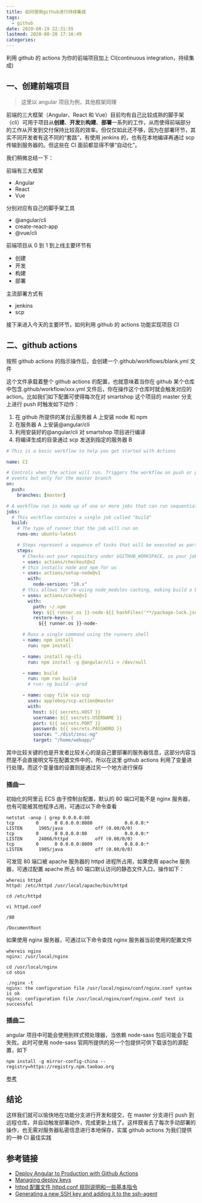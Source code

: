 ```yaml
---
title: 如何使用github进行持续集成
tags:
  - github
date: 2020-08-19 22:31:55
lastmod: 2020-08-20 17:16:49
categories:
---
```


利用 github 的 actions 为你的前端项目加上 CI(continuous integration，持续集成)

<!--more-->

## 一、创建前端项目

> 这里以 angular 项目为例，其他框架同理

前端的三大框架（Angular、React 和 Vue）目前均有自己比较成熟的脚手架（cli）可用于项目从**创建**、**开发**到**构建**、**部署**一系列的工作，从而使得前端部分的工作从开发到交付保持比较高的效率。但仅仅如此还不够，因为在部署环节，其实不同开发者有这不同的“套路”，有使用 jenkins 的，也有在本地编译再通过 scp 传输到服务器的。但这些在 CI 面前都显得不够“自动化”。

我们稍微总结一下：

前端有三大框架

- Angular
- React
- Vue

分别对应有自己的脚手架工具

- @angular/cli
- create-react-app
- @vue/cli

前端项目从 0 到 1 到上线主要环节有

- 创建
- 开发
- 构建
- 部署

主流部署方式有

- jenkins
- scp

接下来进入今天的主要环节，如何利用 github 的 actions 功能实现项目 CI

## 二、github actions

按照 github actions 的指示操作后，会创建一个.github/workflows/blank.yml 文件

这个文件承载着整个 github actions 的配置，也就意味着当你在 github 某个仓库中包含.github/workflow/xxx.yml 文件后，你在操作这个仓库时就会触发对应的 action。比如我们如下配置可使得每次在对 smartshop 这个项目的 master 分支上进行 push 时触发如下动作：

1. 在 github 所提供的某台云服务器 A 上安装 node 和 npm
2. 在服务器 A 上安装@angular/cli
3. 利用安装好的@angular/cli 对 smartshop 项目进行编译
4. 将编译生成的目录通过 scp 发送到指定的服务器 B

```yml
# This is a basic workflow to help you get started with Actions

name: CI

# Controls when the action will run. Triggers the workflow on push or pull request
# events but only for the master branch
on:
  push:
    branches: [master]

# A workflow run is made up of one or more jobs that can run sequentially or in parallel
jobs:
  # This workflow contains a single job called "build"
  build:
    # The type of runner that the job will run on
    runs-on: ubuntu-latest

    # Steps represent a sequence of tasks that will be executed as part of the job
    steps:
      # Checks-out your repository under $GITHUB_WORKSPACE, so your job can access it
      - uses: actions/checkout@v2
      # this installs node and npm for us
      - uses: actions/setup-node@v1
        with:
          node-version: "10.x"
      # this allows for re-using node_modules caching, making build a bit faster
      - uses: actions/cache@v1
        with:
          path: ~/.npm
          key: ${{ runner.os }}-node-${{ hashFiles('**/package-lock.json') }}
          restore-keys: |
            ${{ runner.os }}-node-

      # Runs a single command using the runners shell
      - name: npm install
        run: npm install

      - name: install ng-cli
        run: npm install -g @angular/cli > /dev/null

      - name: build
        run: npm run build
        # run: ng build --prod

      - name: copy file via scp
        uses: appleboy/scp-action@master
        with:
          host: ${{ secrets.HOST }}
          username: ${{ secrets.USERNAME }}
          port: ${{ secrets.PORT }}
          password: ${{ secrets.PASSWORD }}
          source: "./dist/znsc-ng"
          target: "/home/webapp/"
```

其中比较关键的也是开发者比较关心的是自己要部署的服务器信息，这部分内容当然是不会直接明文写在配置文件中的，所以在这里 github actions 利用了变量进行处理。而这个变量值的设置则是通过另一个地方进行保存

### 插曲一

初始化的阿里云 ECS 由于控制台配置，默认的 80 端口可能不是 nginx 服务器，也有可能被其他程序占用，可通过以下命令查看

```shell
netstat -anop | grep 0.0.0.0:80
tcp        0      0 0.0.0.0:8080            0.0.0.0:*               LISTEN      1905/java            off (0.00/0/0)
tcp        0      0 0.0.0.0:80              0.0.0.0:*               LISTEN      24066/httpd          off (0.00/0/0)
tcp        0      0 0.0.0.0:8009            0.0.0.0:*               LISTEN      1905/java            off (0.00/0/0)
```

可发现 80 端口被 apache 服务器的 httpd 进程所占用，如果使用 apache 服务器，可通过配置 apache 所占 80 端口默认访问的静态文件入口，操作如下：

```shell
whereis httpd
httpd: /etc/httpd /usr/local/apache/bin/httpd

cd /etc/httpd

vi httpd.conf

/80

/DocumentRoot
```

如果使用 nginx 服务器，可通过以下命令查找 nginx 服务器当前使用的配置文件

```shell
whereis nginx
nginx: /usr/local/nginx

cd /usr/local/nginx
cd sbin

./nginx -t
nginx: the configuration file /usr/local/nginx/conf/nginx.conf syntax is ok
nginx: configuration file /usr/local/nginx/conf/nginx.conf test is successful
```

### 插曲二

angular 项目中可能会使用到样式预处理器，当依赖 node-sass 包后可能会下载失败。此时可使用 node-sass 官网所提供的另一个包提供可供下载该包的源配置，如下

```
npm install -g mirror-config-china --registry=https://registry.npm.taobao.org
```

[参考](https://www.npmjs.com/package/node-sass#install-from-mirror-in-china)

## 结论

这样我们就可以愉快地在功能分支进行开发和提交，在 master 分支进行 push 到远程仓库，并自动触发部署动作，完成更新上线了。这样既省去了每次手动部署的操作，也无需对服务器私密信息进行本地保存，实属 github actions 为我们提供的一种 CI 最佳实践

## 参考链接

- [Deploy Angular to Production with Github Actions](https://blog.khophi.co/deploy-angular-with-github-actions/)
- [Managing deploy keys](https://docs.github.com/en/developers/overview/managing-deploy-keys#deploy-keys)
- [httpd 配置文件 httpd.conf 规则说明和一些基本指令](https://www.cnblogs.com/f-ck-need-u/p/7636836.html#1-1-httpd-apachectl-)
- [Generating a new SSH key and adding it to the ssh-agent](https://docs.github.com/en/github/authenticating-to-github/generating-a-new-ssh-key-and-adding-it-to-the-ssh-agent#)
